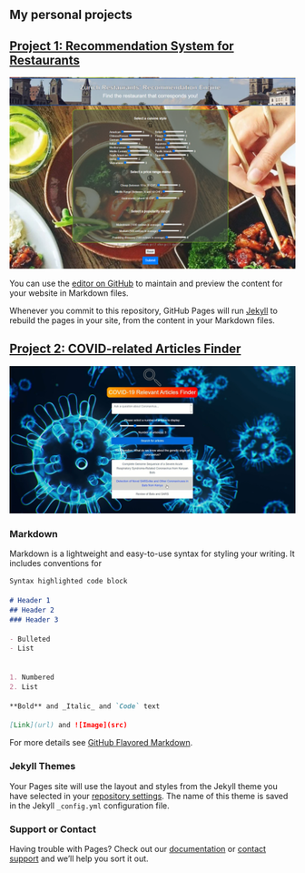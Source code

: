 ## My personal projects

## [Project 1: Recommendation System for Restaurants](https://github.com/Thib-Matt/Recommendation_System_Zurich_Restaurants.git)

![](/images/Screenshot1.PNG)

You can use the [editor on GitHub](https://github.com/Thibault-Mattera/My_Portfolio_Website/edit/main/README.md) to maintain and preview the content for your website in Markdown files.

Whenever you commit to this repository, GitHub Pages will run [Jekyll](https://jekyllrb.com/) to rebuild the pages in your site, from the content in your Markdown files.

## [Project 2: COVID-related Articles Finder](https://github.com/Thibault-Mattera/COVID-Relevant_Articles-Finder.git)

![](/images/Screenshot2.PNG)


### Markdown

Markdown is a lightweight and easy-to-use syntax for styling your writing. It includes conventions for

```markdown
Syntax highlighted code block

# Header 1
## Header 2
### Header 3

- Bulleted
- List


1. Numbered
2. List

**Bold** and _Italic_ and `Code` text

[Link](url) and ![Image](src)
```

For more details see [GitHub Flavored Markdown](https://guides.github.com/features/mastering-markdown/).

### Jekyll Themes

Your Pages site will use the layout and styles from the Jekyll theme you have selected in your [repository settings](https://github.com/Thib-Matt/My_Portfolio_Website/settings). The name of this theme is saved in the Jekyll `_config.yml` configuration file.

### Support or Contact

Having trouble with Pages? Check out our [documentation](https://docs.github.com/categories/github-pages-basics/) or [contact support](https://github.com/contact) and we’ll help you sort it out.
